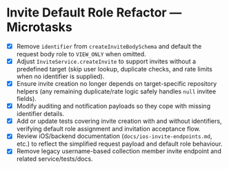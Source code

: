 # Invite Default Role Refactor — Microtasks

- [x] Remove `identifier` from `createInviteBodySchema` and default the request body role to `VIEW_ONLY` when omitted.
- [x] Adjust `InviteService.createInvite` to support invites without a predefined target (skip user lookup, duplicate checks, and rate limits when no identifier is supplied).
- [x] Ensure invite creation no longer depends on target-specific repository helpers (any remaining duplicate/rate logic safely handles `null` invitee fields).
- [x] Modify auditing and notification payloads so they cope with missing identifier details.
- [x] Add or update tests covering invite creation with and without identifiers, verifying default role assignment and invitation acceptance flow.
- [x] Review iOS/backend documentation (`docs/ios-invite-endpoints.md`, etc.) to reflect the simplified request payload and default role behaviour.
- [x] Remove legacy username-based collection member invite endpoint and related service/tests/docs.
